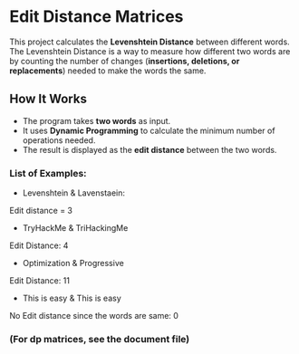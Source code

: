 # Edit Distance Matrices

This project calculates the **Levenshtein Distance** between different words. The Levenshtein Distance is a way to measure how different two words are by counting the number of changes (**insertions, deletions, or replacements**) needed to make the words the same.

## How It Works
- The program takes **two words** as input.
- It uses **Dynamic Programming** to calculate the minimum number of operations needed.
- The result is displayed as the **edit distance** between the two words.


### List of Examples:

- Levenshtein & Lavenstaein: 

Edit distance = 3

- TryHackMe & TriHackingMe

Edit Distance: 4

- Optimization & Progressive

Edit Distance: 11

- This is easy & This is easy

No Edit distance since the words are same: 0

### (For dp matrices, see the document file)
